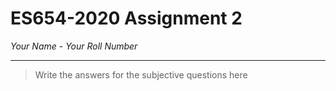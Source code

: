 # ES654-2020 Assignment 2

*Your Name* - *Your Roll Number*

------

> Write the answers for the subjective questions here

